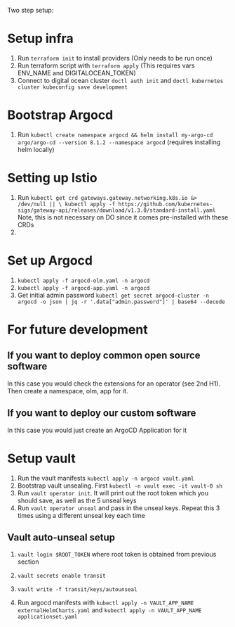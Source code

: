 Two step setup:

# Setup infra
1. Run `terraform init` to install providers (Only needs to be run once)
2. Run terraform script with `terraform apply` (This requires vars ENV_NAME and DIGITALOCEAN_TOKEN)
3. Connect to digital ocean cluster `doctl auth init` and `doctl kubernetes cluster kubeconfig save development`

# Bootstrap Argocd
1. Run `kubectl create namespace argocd && helm install my-argo-cd argo/argo-cd --version 8.1.2 --namespace argocd` (requires installing helm locally)

# Setting up Istio
1. Run `kubectl get crd gateways.gateway.networking.k8s.io &> /dev/null || \
  kubectl apply -f https://github.com/kubernetes-sigs/gateway-api/releases/download/v1.3.0/standard-install.yaml` 
Note, this is not necessary on DO since it comes pre-installed with these CRDs
2. 

# Set up Argocd
1. `kubectl apply -f argocd-olm.yaml -n argocd`
2. `kubectl apply -f argocd-app.yaml -n argocd`
3. Get initial admin password `kubectl get secret argocd-cluster -n argocd -o json | jq -r '.data["admin.password"]' | base64 --decode`



# For future development
## If you want to deploy common open source software
In this case you would check the extensions for an operator (see 2nd H1). Then create a namespace, olm, app
for it. 

## If you want to deploy our custom software
In this case you would just create an ArgoCD Application for it

# Setup vault
1. Run the vault manifests `kubectl apply -n argocd vault.yaml`
2. Bootstrap vault unsealing. First `kubectl -n vault exec -it vault-0 sh`
3. Run `vault operator init`. It will print out the root token which you should save, as well as the 5 unseal keys
4. Run `vault operator unseal` and pass in the unseal keys. Repeat this 3 times using a different unseal key each time

## Vault auto-unseal setup
1. `vault login $ROOT_TOKEN` where root token is obtained from previous section
2. `vault secrets enable transit`
3. `vault write -f transit/keys/autounseal`

4. Run argocd manifests with `kubectl apply -n VAULT_APP_NAME externalHelmCharts.yaml` and `kubectl apply -n VAULT_APP_NAME applicationset.yaml`
